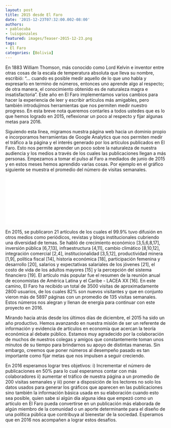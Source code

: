 ```yaml
---
layout: post
title: 2015 desde El Faro
date: '2015-12-23T07:32:00.002-08:00'
authors:
- pablocuba
- luisgonzales
featured: images/Teaser-2015-12-23.png
tags:
- El Faro
categories: [Bolivia]
---
```


En 1883 William Thomson, más conocido como Lord Kelvin e inventor entre otras cosas de la escala de temperatura absoluta que lleva su nombre, escribió: “… cuando es posible medir aquello de lo que uno habla y expresarlo en termino de números, entonces uno aprende algo al respecto; de otra manera, el conocimiento obtenido es de naturaleza magra e insatisfactoria”.  Este año en El Faro implementamos varios cambios para hacer la experiencia de leer y escribir artículos más amigables, pero también introdujimos herramientas que nos permiten medir nuestro progreso. En esta breve nota queremos contarles a todos ustedes que es lo que hemos logrado en 2015, reflexionar un poco al respecto y fijar algunas metas para 2016.

Siguiendo esta línea, migramos nuestra página web hacia un dominio propio e incorporamos herramientas de Google Analytics que nos permiten medir el tráfico a la página y el interés generado por los artículos publicados en El Faro. Esto nos permite aprender un poco sobre la naturaleza de nuestra audiencia y los medios a través de los cuales las publicaciones llegan a más personas. Empezamos a tomar el pulso al Faro a mediados de junio de 2015 y en estos meses hemos aprendido varias cosas. Por ejemplo en el gráfico siguiente se muestra el promedio del número de visitas semanales.

<div class="frame-container">
<iframe frameborder="0" scrolling="no" src="//plot.ly/~faro/26.embed"></iframe>
</div>

En 2015, se publicaron 21 artículos de los cuales el 99.9% tuvo difusión en otros medios como periódicos, revistas y blogs institucionales cubriendo una diversidad de temas. Se habló de crecimiento económico [3,5,6,8,17], inversión pública [6,7,13], infraestructura [4,11], cambio climático [8,10,12], integración comercial [2,4], institucionalidad [3,5,12], productividad minera [1,9], política fiscal [14], historia económica [18], participación femenina y desarrollo [20], salarios y expectativas salariales de los jóvenes [21], el costo de vida de los adultos mayores [15] y la percepción del sistema financiero [19]. El artículo más popular fue el resumen de la reunión anual de economistas de América Latina y el Caribe - LACEA XX [16].  En este camino, El Faro ha recibido un total de 3500 visitas de aproximadamente 2800 usuarios, de los cuales 82% son nuevos visitantes y que en conjunto vieron más de 5897 páginas con un promedio de 135 visitas semanales.  Estos números nos alegran y llenan de energía para continuar con este proyecto en 2016.

Mirando hacia atrás desde los últimos días de diciembre, el 2015 ha sido un año productivo. Hemos avanzando en nuestra misión de ser un referente de información y evidencia de artículos en economía que acercan la teoría económica al debate público. Estamos muy agradecido por la colaboración de muchos de nuestros colegas y amigos que constantemente toman unos minutos de su tiempo para brindarnos su apoyo de distintas maneras. Sin embargo, creemos que poner números al desempeño pasado es tan importante como fijar metas que nos impulsen a seguir creciendo.

En 2016 esperamos lograr tres objetivos: i) Incrementar el número de publicaciones en 50% para lo cual esperamos contar con más colaboradores ii) aumentar el tráfico de nuestra página a un promedio de 200 visitas semanales y iii) poner a disposición de los lectores no solo los datos usados para generar los gráficos que aparecen en las publicaciones sino también la información básica usada en su elaboración cuando esto sea posible, quien sabe si algún día alguna idea que empezó como un artículo en El Faro pueda convertirse en un publicación más elaborada de algún miembro de la comunidad o un aporte determinante para el diseño de una política pública que contribuya al bienestar de la sociedad. Esperamos que en 2016 nos acompañen a lograr estos desafíos.
